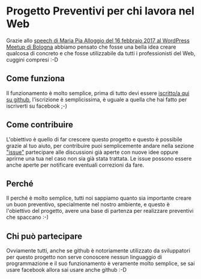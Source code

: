 # Progetto Preventivi per chi lavora nel Web
Grazie allo [speech di Maria Pia Alloggio del 16 febbraio 2017 al WordPress Meetup di Bologna](https://www.meetup.com/it-IT/WordPress-Meetup-Bologna/events/236195224/) abbiamo pensato che fosse una bella idea creare qualcosa di concreto e che fosse utilizzabile da tutti i professionisti del Web, cuggini compresi :-D
## Come funziona
Il funzionamento è molto semplice, prima di tutto devi essere [iscritto/a qui su github](https://github.com/), l'iscrizione è semplicissima, è uguale a quella che hai fatto per iscriverti su facebook ;-)
## Come contribuire
L'obiettivo è quello di far crescere questo progetto e questo è possibile grazie al tuo aiuto, per contribuire puoi semplicemente andare nella sezione ["issue"](https://github.com/WordPressMeetupBologna/progetto-preventivi-web/issues) partecipare alle discussioni già aperte con nuove idee oppure aprirne una tua nel caso non sia già stata trattata.
Le issue possono essere anche aperte per notificare eventuali correzioni da fare.
## Perché
Il perché è molto semplice, tutti noi sappiamo quanto sia importante creare un buon preventivo, specialmente nel nostro ambiente, e questo è l'obiettivo del progetto, avere una base di partenza per realizzare preventivi che spaccano :-)
## Chi può partecipare
Ovviamente tutti, anche se github è notoriamente utilizzato da sviluppatori per questo progetto non serve conoscere nessun linguaggio di programmazione e il suo funzionamento è veramente molto semplice, se sai usare facebook allora sai usare anche github :-D
